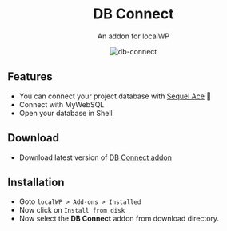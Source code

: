 <div align="center">

# DB Connect
An addon for localWP

![db-connect](https://github.com/user-attachments/assets/eb4220f8-3eda-4d3e-b4eb-834b9e1c8cbd)
</div>

## Features
- You can connect your project database with [Sequel Ace](https://sequel-ace.com) 🎉
- Connect with MyWebSQL
- Open your database in Shell

## Download
- Download latest version of [DB Connect addon](https://github.com/haruncpi/local-db-connect/releases/download/v1.0.0/local-db-connect-1.0.0.tgz)

## Installation
- Goto `localWP > Add-ons > Installed`
- Now click on `Install from disk`
- Now select the **DB Connect** addon from download directory.
